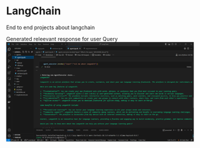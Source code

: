 # LangChain
End to end projects about langchain

Generated releevant response for user Query
![alt text](image.png)